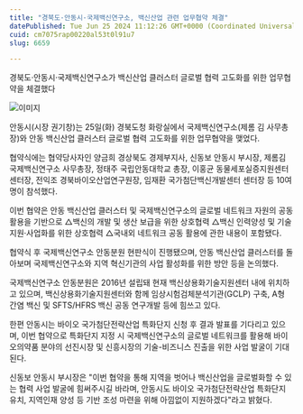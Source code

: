 ```yaml
---
title: "경북도·안동시·국제백신연구소, 백신산업 관련 업무협약 체결"
datePublished: Tue Jun 25 2024 11:12:26 GMT+0000 (Coordinated Universal Time)
cuid: cm7075rap00220al53t0l91u7
slug: 6659

---
```



경북도·안동시·국제백신연구소가 백신산업 클러스터 글로벌 협력 고도화를 위한 업무협약을 체결했다

![이미지](https://cdn.hashnode.com/res/hashnode/image/upload/v1739261111156/0f8488b3-9a29-4ecb-9692-554dc5d652ea.jpeg)

안동시(시장 권기창)는 25일(화) 경북도청 화랑실에서 국제백신연구소(제롬 김 사무총장)와 안동 백신산업 클러스터 글로벌 협력 고도화를 위한 업무협약을 맺었다.

협약식에는 협약당사자인 양금희 경상북도 경제부지사, 신동보 안동시 부시장, 제롬김 국제백신연구소 사무총장, 정태주 국립안동대학교 총장, 이홍균 동물세포실증지원센터 센터장, 전익조 경북바이오산업연구원장, 임재환 국가첨단백신개발센터 센터장 등 10여 명이 참석했다.

이번 협약은 안동 백신산업 클러스터 및 국제백신연구소의 글로벌 네트워크 자원의 공동 활용을 기반으로 △백신의 개발 및 생산 보급을 위한 상호협력 △백신 인력양성 및 기술지원‧사업화를 위한 상호협력 △국내외 네트워크 공동 활용에 관한 내용이 포함됐다.

협약식 후 국제백신연구소 안동분원 현판식이 진행됐으며, 안동 백신산업 클러스터를 돌아보며 국제백신연구소와 지역 혁신기관의 사업 활성화를 위한 방안 등을 논의했다.

국제백신연구소 안동분원은 2016년 설립돼 현재 백신상용화기술지원센터 내에 위치하고 있으며, 백신상용화기술지원센터와 함께 임상시험검체분석기관(GCLP) 구축, A형 간염 백신 및 SFTS/HFRS 백신 공동 연구개발 등에 힘쓰고 있다.

한편 안동시는 바이오 국가첨단전략산업 특화단지 신청 후 결과 발표를 기다리고 있으며, 이번 협약으로 특화단지 지정 시 국제백신연구소의 글로벌 네트워크를 활용해 바이오의약품 분야의 선진시장 및 신흥시장의 기술-비즈니스 진출을 위한 사업 발굴이 기대된다.

신동보 안동시 부시장은 "이번 협약을 통해 지역을 벗어나 백신산업을 글로벌화할 수 있는 협력 사업 발굴에 힘써주시길 바라며, 안동시도 바이오 국가첨단전략산업 특화단지 유치, 지역인재 양성 등 기반 조성 마련을 위해 아낌없이 지원하겠다"라고 밝혔다.